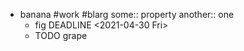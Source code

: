 - banana #work #blarg
some:: property
another:: one
	- fig
	  DEADLINE <2021-04-30 Fri>
	- TODO grape
